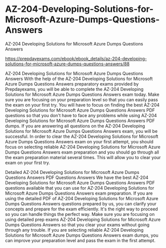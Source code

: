# AZ-204-Developing-Solutions-for-Microsoft-Azure-Dumps-Questions-Answers
AZ-204 Developing Solutions for Microsoft Azure Dumps Questions Answers



https://prepdayexams.com/ebook/ebook_details/az-204-developing-solutions-for-microsoft-azure-dumps-questions-answers/88

AZ-204 Developing Solutions for Microsoft Azure Dumps Questions Answers
With the help of the AZ-204 Developing Solutions for Microsoft Azure Dumps Questions Answers preparatory exams provided by Prepdayexams, you will be able to complete the AZ-204 Developing Solutions for Microsoft Azure Dumps Questions Answers exam today. Make sure you are focusing on your preparation level so that you can easily pass the exam on your first try. You will have to focus on finding the best AZ-204 Developing Solutions for Microsoft Azure Dumps Questions Answers PDF questions so that you don't have to face any problems while using AZ-204 Developing Solutions for Microsoft Azure Dumps Questions Answers PDF dumps. If you are answering all questions on the AZ-204 Developing Solutions for Microsoft Azure Dumps Questions Answers exam, you will be successful. In order to clear the AZ-204 Developing Solutions for Microsoft Azure Dumps Questions Answers exam on your first attempt, you should focus on selecting reliable AZ-204 Developing Solutions for Microsoft Azure Dumps Questions Answers exam preparation and you should go through all the exam preparation material several times. This will allow you to clear your exam on your first try.

Detailed AZ-204 Developing Solutions for Microsoft Azure Dumps Questions Answers PDF Questions Answers
We have the best AZ-204 Developing Solutions for Microsoft Azure Dumps Questions Answers PDF questions available that you can use for AZ-204 Developing Solutions for Microsoft Azure Dumps Questions Answers exam preparation. If you are using the detailed PDF of AZ-204 Developing Solutions for Microsoft Azure Dumps Questions Answers questions prepared by us, you can clarify your concepts and prepare for the exam efficiently. It's the right way to proceed so you can handle things the perfect way. Make sure you are focusing on using detailed prep exams AZ-204 Developing Solutions for Microsoft Azure Dumps Questions Answers so that you clear your exams without going through any trouble. If you are selecting reliable AZ-204 Developing Solutions for Microsoft Azure Dumps Questions Answers exam dumps, you can improve your preparation level and pass the exam in the first attempt.
